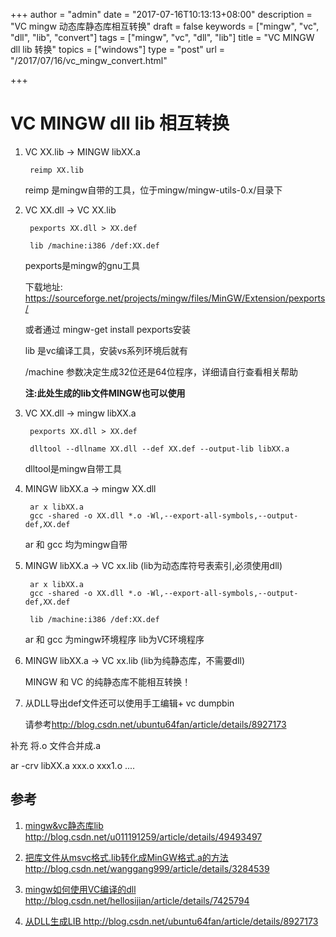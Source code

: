 +++
author = "admin"
date = "2017-07-16T10:13:13+08:00"
description = "VC mingw 动态库静态库相互转换"
draft = false
keywords = ["mingw", "vc", "dll", "lib", "convert"]
tags = ["mingw", "vc", "dll", "lib"]
title = "VC MINGW dll lib 转换"
topics = ["windows"]
type = "post"
url = "/2017/07/16/vc_mingw_convert.html"

+++

# VC MINGW dll lib 相互转换


1. VC XX.lib -> MINGW libXX.a

		reimp XX.lib

	reimp 是mingw自带的工具，位于mingw/mingw-utils-0.x/目录下


2. VC XX.dll -> VC XX.lib

		pexports XX.dll > XX.def

		lib /machine:i386 /def:XX.def


	pexports是mingw的gnu工具

	下载地址: <https://sourceforge.net/projects/mingw/files/MinGW/Extension/pexports/>

	或者通过 mingw-get install pexports安装

	lib 是vc编译工具，安装vs系列环境后就有

	/machine 参数决定生成32位还是64位程序，详细请自行查看相关帮助

	**注:此处生成的lib文件MINGW也可以使用**

3. VC XX.dll -> mingw libXX.a

		pexports XX.dll > XX.def
	
		dlltool --dllname XX.dll --def XX.def --output-lib libXX.a


	dlltool是mingw自带工具

4. MINGW libXX.a -> mingw XX.dll

		ar x libXX.a
		gcc -shared -o XX.dll *.o -Wl,--export-all-symbols,--output-def,XX.def

	ar 和 gcc 均为mingw自带

5. MINGW libXX.a -> VC xx.lib (lib为动态库符号表索引,必须使用dll)

		ar x libXX.a
		gcc -shared -o XX.dll *.o -Wl,--export-all-symbols,--output-def,XX.def
	
		lib /machine:i386 /def:XX.def 
	
	ar 和 gcc 为mingw环境程序
	lib为VC环境程序	

6. MINGW libXX.a -> VC xx.lib (lib为纯静态库，不需要dll)

	MINGW 和 VC 的纯静态库不能相互转换！


7. 从DLL导出def文件还可以使用手工编辑+ vc dumpbin

	请参考<http://blog.csdn.net/ubuntu64fan/article/details/8927173>


补充 将.o 文件合并成.a

ar -crv libXX.a xxx.o xxx1.o ....


## 参考

1. [mingw&vc静态库lib <http://blog.csdn.net/u011191259/article/details/49493497>](http://blog.csdn.net/u011191259/article/details/49493497)

2. [把库文件从msvc格式.lib转化成MinGW格式.a的方法 <http://blog.csdn.net/wanggang999/article/details/3284539>](http://blog.csdn.net/wanggang999/article/details/3284539)

3. [mingw如何使用VC编译的dll <http://blog.csdn.net/hellosijian/article/details/7425794>](http://blog.csdn.net/hellosijian/article/details/7425794)

4. [从DLL生成LIB <http://blog.csdn.net/ubuntu64fan/article/details/8927173>](http://blog.csdn.net/ubuntu64fan/article/details/8927173)